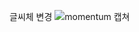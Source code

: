 글씨체 변경
![momentum 캡쳐](https://github.com/davin11992/12th-JS-MOMENTUM/assets/89904210/0527656e-af14-4719-b754-15fdbcac107c)
